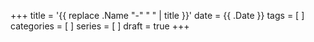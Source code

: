 +++
title = '{{ replace .Name "-" " " | title }}'
date = {{ .Date }}
tags = [
]
categories = [
]
series = [
]
draft = true
+++

